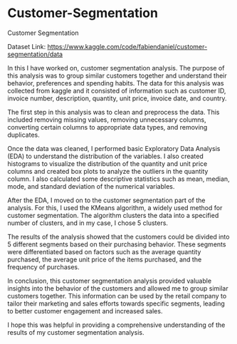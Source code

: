 # Customer-Segmentation
Customer Segmentation

Dataset Link: https://www.kaggle.com/code/fabiendaniel/customer-segmentation/data


In this I have worked on, customer segmentation analysis. The purpose of this analysis was to group similar customers together and understand their behavior, preferences and spending habits. The data for this analysis was collected from kaggle and it consisted of information such as customer ID, invoice number, description, quantity, unit price, invoice date, and country.

The first step in this analysis was to clean and preprocess the data. This included removing missing values, removing unnecessary columns, converting certain columns to appropriate data types, and removing duplicates.

Once the data was cleaned, I performed basic Exploratory Data Analysis (EDA) to understand the distribution of the variables. I also created histograms to visualize the distribution of the quantity and unit price columns and created box plots to analyze the outliers in the quantity column. I also calculated some descriptive statistics such as mean, median, mode, and standard deviation of the numerical variables.

After the EDA, I moved on to the customer segmentation part of the analysis. For this, I used the KMeans algorithm, a widely used method for customer segmentation. The algorithm clusters the data into a specified number of clusters, and in my case, I chose 5 clusters.

The results of the analysis showed that the customers could be divided into 5 different segments based on their purchasing behavior. These segments were differentiated based on factors such as the average quantity purchased, the average unit price of the items purchased, and the frequency of purchases.

In conclusion, this customer segmentation analysis provided valuable insights into the behavior of the customers and allowed me to group similar customers together. This information can be used by the retail company to tailor their marketing and sales efforts towards specific segments, leading to better customer engagement and increased sales.

I hope this  was helpful in providing a comprehensive understanding of the results of my customer segmentation analysis.
